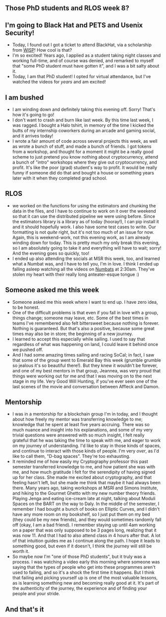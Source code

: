 ## Those PhD students and RLOS week 8?

## I'm going to Black Hat and PETS and Usenix Security!
- Today, I found out I got a ticket to attend BlackHat, via a scholarship from [WISP](https://www.wisporg.com/)! How cool is that? 
- I'm so excited! Years ago, I applied as a student taking night classes and working full-time, 
and of course was denied, and remarked to myself that "some PhD student must have gotten it", and I
was a bit salty about it.
- Today, I am that PhD student! I opted for virtual attendance, but I've watched the videos for *years* and am excited!

## I am bushed
- I am winding down and definitely taking this evening off. Sorry! That's how it's going to go!
- I don't want to crash and burn like last week. By this time last week, I was ragged. I bought a Halo tshirt,
in memory of the time I kicked the butts of my internship coworkers during an arcade and gaming social, and it arrives today!
- I wrote a fair amount of code across several projects this week, as well as wrote a bunch of stuff, and made a bunch of friends. 
I got tokens from a workshop, and thought for a moment it might be a really good scheme to just pretend you know nothing about cryptocurrency,
attend a bunch of "intro" workshops where they give out cryptocurrency, and profit. It's like the poor (grad) student's way to profit. 
It would be really funny if someone did do that and bought a house or something years later with it when they completed grad school.

## RLOS
- we worked on the functions for using the estimators and chunking the data in the files, and I have to continue to work on it over the weekend
so that it can use the distributed pipeline we were using before. Since the estimators library is a library as of today (hooray!), I can pip install
it and it should hopefully work. I also have some test cases to write. Our formatting is not *quite* right, but it's not too much of an issue for now.
Again, this is weekend-work, not this evening work, as I am already winding down for today. This is pretty much my only break this evening, so I am
absolutely going to take it and everything will have to wait; sorry! And the evening goes so quickly, too!
- I ended up also attending the socials at MSR this week, too, and learned what a Numbat was, and I have to tell you, I'm in love. I think I ended up
falling asleep watching all the videos on [Numbats](https://en.wikipedia.org/wiki/Numbat) at 2:30am. They've stolen my heart with their really long anteater-esque tongue :)

## Someone asked me this week
- Someone asked me this week where I want to end up. I have zero idea, to be honest. 
- One of the difficult problems is that even if you fall in love with a group, things change; someone may leave, etc. Some of the best times in teams
I've remembered also felt bittersweet because nothing is forever. Nothing is guaranteed. But that's also a positive, because some great times may also 
be in store; the beginning of a new journey.
- I learned to accept this especially while sailing. I used to say that regardless of what was happening on land, I could leave it behind once we pushed off.
- And I had some amazing times sailing and racing SoCal; in fact, I saw that some of the group went to Emerald Bay this week (grumble grumble so jealous it's so
beautiful there!). But they knew it wouldn't be forever, and one of my best mentors in that group, Jeannea, was very proud that things were working out for me
and that I was moving on to the next stage in my life. Very Good Will Hunting, if you've ever seen one of the last scenes of the movie and conversation between
Affleck and Damon.

## Mentorship
- I was in a mentorship for a blockchain group I'm in today, and I thought about how freely my mentor was transferring knowledge to me; knowledge that he spent
at least five years accruing. There was so much nuance and insight into his explanations, and some of my very trivial questions were answered with so much insight,
I felt really grateful that he was taking the time to speak with me, and eager to work on my journey of understanding. I'd like to stay in those kinds of spaces,
and continue to interact with those kinds of people. I'm very *over*, as I'd like to call them, "D-bag spaces". They're too exhausting.
- It reminded me of how easily my Cryptography professor this past semester transferred knowledge to me, and how patient she was with me, and how much gratitude
I felt for the serendipity of having signed up for her class. She made me excited about cryptography, and that feeling hasn't left, but she made me think that maybe 
it had always been there. Many years ago, taking workshops at MSRI and Simons Institute, and hiking to the Gourmet Ghetto with my new number theory
friends. Playing Jenga and eating ice-cream late at night, talking about Moduli Spaces on the BART on the way to Daly. In the middle of the semester,
I remember I had bought a bunch of books on Elliptic Curves, and I didn't have any more room on my bookshelf, so I just put them on my bed (they could
be my new friends), and they would sometimes randomly fall off (okay, I am a bad friend). 
I remember staying up until 4am working on a paper that was only supposed to be 3 pages long, realizing that it was now 11. And that I had
to also attend class in 4 hours after that. A lot of that intuition guides me as I continue along the path. I hope it leads to something good, but even if it
doesn't, I think the journey will still be worth it.
- So maybe now I'm "one of those PhD students", but it truly was a process. I was watching a video early this morning where someone was saying that the types
of people who get into these programmes aren't used to failing, and so it's a shock the first time it happens. But I think that failing and picking yourself
up is one of the most valuable lessons, as is learning something new and becoming really good at it. It's part of the authenticity of the journey, the experience
and of finding your people and your stride. 

## And that's it



